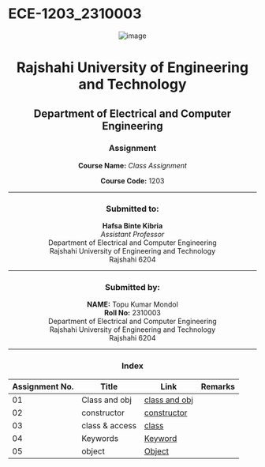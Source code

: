 # ECE-1203_2310003
<div align="center">

![image](https://github.com/user-attachments/assets/e71d1d6b-e1e3-4b3f-923c-3e3f7f38acfb)


# Rajshahi University of Engineering and Technology

## Department of Electrical and Computer Engineering

### Assignment

**Course Name:**  *Class Assignment*


**Course Code:** 1203

---

### Submitted to:  
**Hafsa Binte Kibria**  
*Assistant Professor*  
Department of Electrical and Computer Engineering  
Rajshahi University of Engineering and Technology  
Rajshahi 6204

---

### Submitted by:  
**NAME:** Topu Kumar Mondol  
**Roll No:** 2310003  
Department of Electrical and Computer Engineering  
Rajshahi University of Engineering and Technology  
Rajshahi 6204

---

### Index

| Assignment No. | Title               | Link                                                                                                           | Remarks |
|---------|----------------------|----------------------------------------------------------------------------------------------------------------|---------|
| 01      |Class and obj    | [class and obj](https://github.com/topukumar538/ECE-1203_2310003/blob/main/assingment/assignment_1.md)|| |
| 02      |constructor      | [constructor](https://github.com/topukumar538/ECE-1203_2310003/blob/main/assingment/assignment_2.md)|| | 
| 03      | class & access     | [class](https://github.com/topukumar538/ECE-1203_2310003/blob/main/assingment/assignment_03.md)
| 04      | Keywords        | [Keyword](https://github.com/topukumar538/ECE-1203_2310003/blob/main/assingment/assignment_04.md) |
| 05      | object          | [Object](https://github.com/topukumar538/ECE-1203_2310003/blob/main/assingment/assignment_05.md)|


</div>
